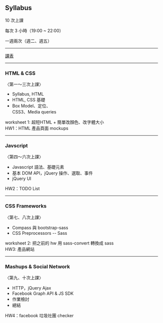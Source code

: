 Syllabus
--------

10 次上課

每次 3 小時（19:00 ~ 22:00）

一週兩次（週二、週五）

- - -
[課表](https://docs.google.com/spreadsheet/pub?key=0AltiWyU4jeiodFRJaU9VTUtJR3h0M3RMVHZDUGJfeUE&output=html)

---

### HTML & CSS

〈第一～三次上課〉

- Syllabus, HTML
- HTML, CSS 基礎
- Box Model、定位、<br>CSS3、Media queries

<aside class="notes">
  worksheet 1: 超短HTML + 簡單改顏色、改字體大小<br>
  HW1：HTML 產品頁面 mockups
</aside>

---

### Javscript
〈第四～六次上課〉

- Javascript 語法、基礎元素
- 基本 DOM API，jQuery 操作、選取、事件
- jQuery UI

<aside class="notes">
  HW2：TODO List
</aside>

---

### CSS Frameworks

〈第七、八次上課〉

- Compass 與 bootstrap-sass
- CSS Preprocessors -- Sass

<aside class="notes">
  worksheet 2: 把之前的 hw 用 sass-convert 轉換成 sass<br>
  HW3: 產品網站
</aside>

---

### Mashups & Social Network

〈第九、十次上課〉

- HTTP，jQuery Ajax
- Facebook Graph API & JS SDK
- 作業檢討
- 總結

<aside class="notes">
  HW4：facebook 垃圾社團 checker
</aside>
